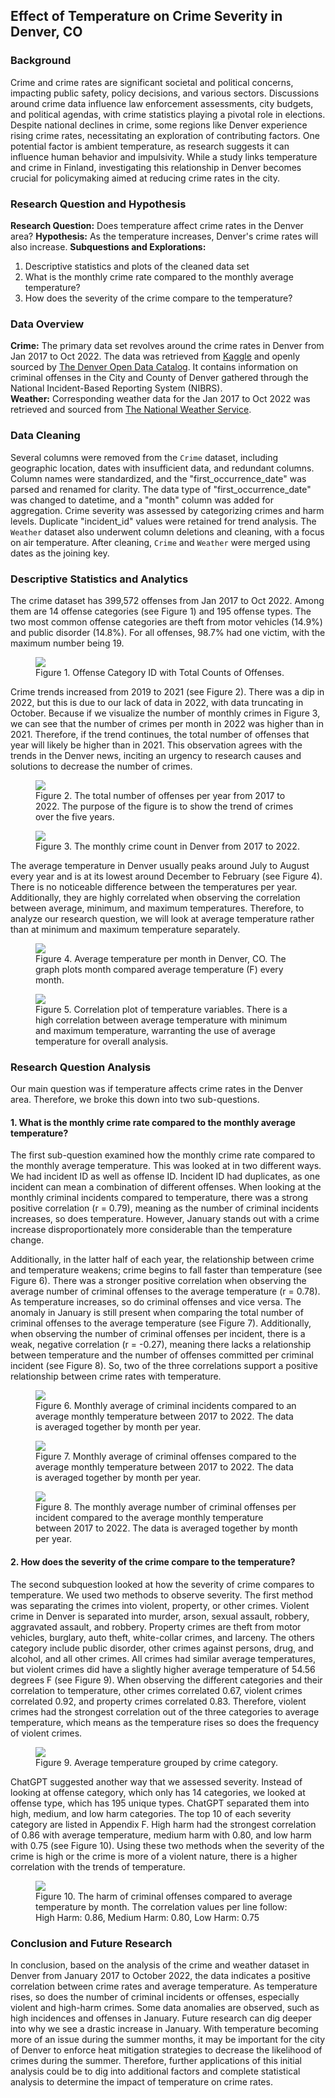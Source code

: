 ## Effect of Temperature on Crime Severity in Denver, CO

### **Background**
Crime and crime rates are significant societal and political concerns, impacting public safety, policy decisions, and various sectors. Discussions around crime data influence law enforcement assessments, city budgets, and political agendas, with crime statistics playing a pivotal role in elections. Despite national declines in crime, some regions like Denver experience rising crime rates, necessitating an exploration of contributing factors. One potential factor is ambient temperature, as research suggests it can influence human behavior and impulsivity. While a study links temperature and crime in Finland, investigating this relationship in Denver becomes crucial for policymaking aimed at reducing crime rates in the city.

### **Research Question and Hypothesis**
**Research Question:** Does temperature affect crime rates in the Denver area?
**Hypothesis:** As the temperature increases, Denver's crime rates will also increase. 
**Subquestions and Explorations:**
1. Descriptive statistics and plots of the cleaned data set
2. What is the monthly crime rate compared to the monthly average temperature?
3. How does the severity of the crime compare to the temperature?


### Data Overview

**Crime:** The primary data set revolves around the crime rates in Denver from Jan 2017 to Oct 2022. The data was retrieved from [Kaggle](https://www.kaggle.com/datasets/paultimothymooney/denver-crime-data) and openly sourced by [The Denver Open Data Catalog](https://www.denvergov.org/opendata/). It contains information on criminal offenses in the City and County of Denver gathered through the National Incident-Based Reporting System (NIBRS).<br>
**Weather:** Corresponding weather data for the Jan 2017 to Oct 2022 was retrieved and sourced from [The National Weather Service](https://www.weather.gov/wrh/Climate?wfo=bou).


### Data Cleaning

Several columns were removed from the `Crime` dataset, including geographic location, dates with insufficient data, and redundant columns. Column names were standardized, and the "first_occurrence_date" was parsed and renamed for clarity. The data type of "first_occurrence_date" was changed to datetime, and a "month" column was added for aggregation. Crime severity was assessed by categorizing crimes and harm levels. Duplicate "incident_id" values were retained for trend analysis. The `Weather` dataset also underwent column deletions and cleaning, with a focus on air temperature. After cleaning, `Crime` and `Weather` were merged using dates as the joining key.

### Descriptive Statistics and Analytics
The crime dataset has 399,572 offenses from Jan 2017 to Oct 2022. Among them are 14 offense categories (see Figure 1) and 195 offense types. The two most common offense categories are theft from motor vehicles (14.9%) and public disorder (14.8%). For all offenses, 98.7% had one victim, with the maximum number being 19.

<figure>
<img src="pdf/crime_vs_weather/offense_categories_count.png">
<figcaption>Figure 1. Offense Category ID with Total Counts of Offenses.</figcaption>
</figure>

Crime trends increased from 2019 to 2021 (see Figure 2). There was a dip in 2022, but this is due to our lack of data in 2022, with data truncating in October. Because if we visualize the number of monthly crimes in Figure 3, we can see that the number of crimes per month in 2022 was higher than in 2021. Therefore, if the trend continues, the total number of offenses that year will likely be higher than in 2021. This observation agrees with the trends in the Denver news, inciting an urgency to research causes and solutions to decrease the number of crimes.

<figure>
<img src="pdf/crime_vs_weather/total_number_offenses_per_year.png">
<figcaption>Figure 2. The total number of offenses per year from 2017 to 2022. The purpose of the figure is to show the trend of crimes over the five years.</figcaption>
</figure>

<figure>
<img src="pdf/crime_vs_weather/monthly_crime_count.png">
<figcaption>Figure 3. The monthly crime count in Denver from 2017 to 2022.</figcaption>
</figure>

The average temperature in Denver usually peaks around July to August every year and is at its lowest around December to February (see Figure 4). There is no noticeable difference between the temperatures per year. Additionally, they are highly correlated when observing the correlation between average, minimum, and maximum temperatures. Therefore, to analyze our research question, we will look at average temperature rather than at minimum and maximum temperature separately.

<figure>
<img src="pdf/crime_vs_weather/average_temperature_per_month.png">
<figcaption>Figure 4. Average temperature per month in Denver, CO. The graph plots month compared average temperature (F) every month.</figcaption>
</figure>

<figure>
<img src="pdf/crime_vs_weather/correlation_matrix_of_numerical_columns.png">
<figcaption>Figure 5. Correlation plot of temperature variables. There is a high correlation between average temperature with minimum and maximum temperature, warranting the use of average temperature for overall analysis.</figcaption>
</figure>

### Research Question Analysis

Our main question was if temperature affects crime rates in the Denver area. Therefore, we broke this down into two sub-questions.

#### 1. What is the monthly crime rate compared to the monthly average temperature?

The first sub-question examined how the monthly crime rate compared to the monthly average temperature. This was looked at in two different ways. We had incident ID as well as offense ID. Incident ID had duplicates, as one incident can mean a combination of different offenses. When looking at the monthly criminal incidents compared to temperature, there was a strong positive correlation (r = 0.79), meaning as the number of criminal incidents increases, so does temperature. However, January stands out with a crime increase disproportionately more considerable than the temperature change.

Additionally, in the latter half of each year, the relationship between crime and temperature weakens; crime begins to fall faster than temperature (see Figure 6). There was a stronger positive correlation when observing the average number of criminal offenses to the average temperature (r = 0.78). As temperature increases, so do criminal offenses and vice versa. The anomaly in January is still present when comparing the total number of criminal offenses to the average temperature (see Figure 7). Additionally, when observing the number of criminal offenses per incident, there is a weak, negative correlation (r = -0.27), meaning there lacks a relationship between temperature and the number of offenses committed per criminal incident (see Figure 8). So, two of the three correlations support a positive relationship between crime rates with temperature.

<figure>
<img src="pdf/crime_vs_weather/average_number_criminal_incidents.png">
<figcaption>Figure 6. Monthly average of criminal incidents compared to an average monthly temperature between 2017 to 2022. The data is averaged together by month per year.</figcaption>
</figure>

<figure>
<img src="pdf/crime_vs_weather/average_number_criminal_offenses.png">
<figcaption>Figure 7. Monthly average of criminal offenses compared to the average monthly temperature between 2017 to 2022. The data is averaged together by month per year.</figcaption>
</figure>

<figure>
<img src="pdf/crime_vs_weather/average_number_criminal_offenses_per_incident.png">
<figcaption>Figure 8. The monthly average number of criminal offenses per incident compared to the average monthly temperature between 2017 to 2022. The data is averaged together by month per year.</figcaption>
</figure>

#### 2. How does the severity of the crime compare to the temperature?

The second subquestion looked at how the severity of crime compares to temperature. We used two methods to observe severity. The first method was separating the crimes into violent, property, or other crimes. Violent crime in Denver is separated into murder, arson, sexual assault, robbery, aggravated assault, and robbery. Property crimes are theft from motor vehicles, burglary, auto theft, white-collar crimes, and larceny. The others category include public disorder, other crimes against persons, drug, and alcohol, and all other crimes. All crimes had similar average temperatures, but violent crimes did have a slightly higher average temperature of 54.56 degrees F (see Figure 9). When observing the different categories and their correlation to temperature, other crimes correlated 0.67, violent crimes correlated 0.92, and property crimes correlated 0.83. Therefore, violent crimes had the strongest correlation out of the three categories to average temperature, which means as the temperature rises so does the frequency of violent crimes.

<figure>
<img src="pdf/crime_vs_weather/average_temp_by_crime_category.png">
<figcaption>Figure 9. Average temperature grouped by crime category.</figcaption>
</figure>

ChatGPT suggested another way that we assessed severity. Instead of looking at offense category, which only has 14 categories, we looked at offense type, which has 195 unique types. ChatGPT separated them into high, medium, and low harm categories. The top 10 of each severity category are listed in Appendix F. High harm had the strongest correlation of 0.86 with average temperature, medium harm with 0.80, and low harm with 0.75 (see Figure 10). Using these two methods when the severity of the crime is high or the crime is more of a violent nature, there is a higher correlation with the trends of temperature.

<figure>
<img src="pdf/crime_vs_weather/harm_of_criminal_offenses.png">
<figcaption>Figure 10. The harm of criminal offenses compared to average temperature by month. The correlation values per line follow: High Harm: 0.86, Medium Harm: 0.80, Low Harm: 0.75</figcaption>
</figure>

### Conclusion and Future Research
In conclusion, based on the analysis of the crime and weather dataset in Denver from January 2017 to October 2022, the data indicates a positive correlation between crime rates and average temperature. As temperature rises, so does the number of criminal incidents or offenses, especially violent and high-harm crimes. Some data anomalies are observed, such as high incidences and offenses in January. Future research can dig deeper into why we see a drastic increase in January. With temperature becoming more of an issue during the summer months, it may be important for the city of Denver to enforce heat mitigation strategies to decrease the likelihood of crimes during the summer. Therefore, further applications of this initial analysis could be to dig into additional factors and complete statistical analysis to determine the impact of temperature on crime rates.